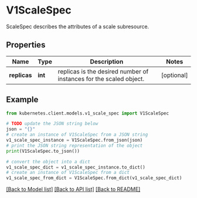 # V1ScaleSpec

ScaleSpec describes the attributes of a scale subresource.

## Properties

Name | Type | Description | Notes
------------ | ------------- | ------------- | -------------
**replicas** | **int** | replicas is the desired number of instances for the scaled object. | [optional] 

## Example

```python
from kubernetes.client.models.v1_scale_spec import V1ScaleSpec

# TODO update the JSON string below
json = "{}"
# create an instance of V1ScaleSpec from a JSON string
v1_scale_spec_instance = V1ScaleSpec.from_json(json)
# print the JSON string representation of the object
print(V1ScaleSpec.to_json())

# convert the object into a dict
v1_scale_spec_dict = v1_scale_spec_instance.to_dict()
# create an instance of V1ScaleSpec from a dict
v1_scale_spec_from_dict = V1ScaleSpec.from_dict(v1_scale_spec_dict)
```
[[Back to Model list]](../README.md#documentation-for-models) [[Back to API list]](../README.md#documentation-for-api-endpoints) [[Back to README]](../README.md)


